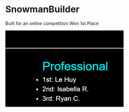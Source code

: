 # SnowmanBuilder
Built for an online competition 
Won 1st Place

![Screenshot Of Placement](https://github.com/LehuyH/SnowmanBuilder/blob/master/snowman2.PNG?raw=true "1st Place")
